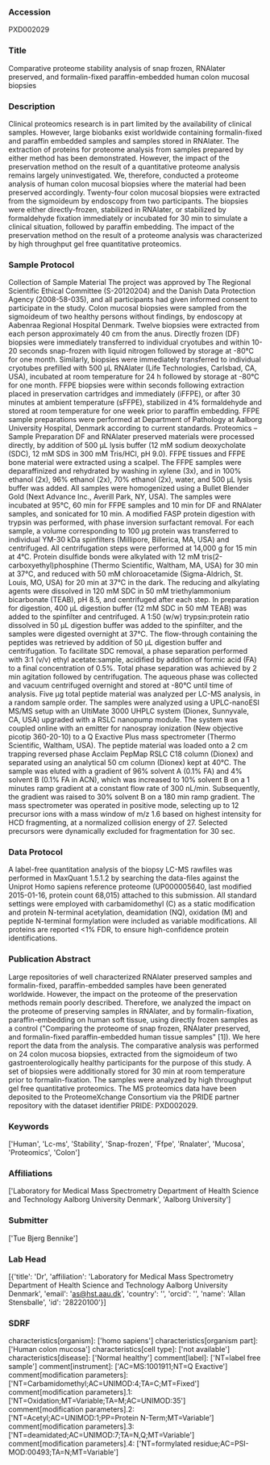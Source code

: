 ### Accession
PXD002029

### Title
Comparative proteome stability analysis of snap frozen, RNAlater preserved, and formalin-fixed paraffin-embedded human colon mucosal biopsies

### Description
Clinical proteomics research is in part limited by the availability of clinical samples. However, large biobanks exist worldwide containing formalin-fixed and paraffin embedded samples and samples stored in RNAlater. The extraction of proteins for proteome analysis from samples prepared by either method has been demonstrated. However, the impact of the preservation method on the result of a quantitative proteome analysis remains largely uninvestigated. We, therefore, conducted a proteome analysis of human colon mucosal biopsies where the material had been preserved accordingly. Twenty-four colon mucosal biopsies were extracted from the sigmoideum by endoscopy from two participants. The biopsies were either directly-frozen, stabilized in RNAlater, or stabilized by formaldehyde fixation immediately or incubated for 30 min to simulate a clinical situation, followed by paraffin embedding. The impact of the preservation method on the result of a proteome analysis was characterized by high throughput gel free quantitative proteomics.

### Sample Protocol
Collection of Sample Material The project was approved by The Regional Scientific Ethical Committee (S-20120204) and the Danish Data Protection Agency (2008-58-035), and all participants had given informed consent to participate in the study. Colon mucosal biopsies were sampled from the sigmoideum of two healthy persons without findings, by endoscopy at Aabenraa Regional Hospital Denmark. Twelve biopsies were extracted from each person approximately 40 cm from the anus. Directly frozen (DF) biopsies were immediately transferred to individual cryotubes and within 10-20 seconds snap-frozen with liquid nitrogen followed by storage at -80°C for one month. Similarly, biopsies were immediately transferred to individual cryotubes prefilled with 500 µL RNAlater (Life Technologies, Carlsbad, CA, USA), incubated at room temperature for 24 h followed by storage at -80°C for one month. FFPE biopsies were within seconds following extraction placed in preservation cartridges and immediately (iFFPE), or after 30 minutes at ambient temperature (sFFPE), stabilized in 4% formaldehyde and stored at room temperature for one week prior to paraffin embedding. FFPE sample preparations were performed at Department of Pathology at Aalborg University Hospital, Denmark according to current standards.  Proteomics – Sample Preparation DF and RNAlater preserved materials were processed directly, by addition of 500 µL lysis buffer (12 mM sodium deoxycholate (SDC), 12 mM SDS in 300 mM Tris/HCl, pH 9.0). FFPE tissues and FFPE bone material were extracted using a scalpel. The FFPE samples were deparaffinized and rehydrated by washing in xylene (3x), and in 100% ethanol (2x), 96% ethanol (2x), 70% ethanol (2x), water, and 500 µL lysis buffer was added. All samples were homogenized using a Bullet Blender Gold (Next Advance Inc., Averill Park, NY, USA). The samples were incubated at 95°C, 60 min for FFPE samples and 10 min for DF and RNAlater samples, and sonicated for 10 min. A modified FASP protein digestion with trypsin was performed, with phase inversion surfactant removal. For each sample, a volume corresponding to 100 µg protein was transferred to individual YM-30 kDa spinfilters (Millipore, Billerica, MA, USA) and centrifuged. All centrifugation steps were performed at 14,000 g for 15 min at 4°C. Protein disulfide bonds were alkylated with 12 mM tris(2-carboxyethyl)phosphine (Thermo Scientific, Waltham, MA, USA) for 30 min at 37°C, and reduced with 50 mM chloroacetamide (Sigma-Aldrich, St. Louis, MO, USA) for 20 min at 37°C in the dark. The reducing and alkylating agents were dissolved in 120 mM SDC in 50 mM triethylammonium bicarbonate (TEAB), pH 8.5, and centrifuged after each step. In preparation for digestion, 400 µL digestion buffer (12 mM SDC in 50 mM TEAB) was added to the spinfilter and centrifuged. A 1:50 (w/w) trypsin:protein ratio dissolved in 50 µL digestion buffer was added to the spinfilter, and the samples were digested overnight at 37°C. The flow-through containing the peptides was retrieved by addition of 50 µL digestion buffer and centrifugation. To facilitate SDC removal, a phase separation performed with 3:1 (v/v) ethyl acetate:sample, acidified by addition of formic acid (FA) to a final concentration of 0.5%. Total phase separation was achieved by 2 min agitation followed by centrifugation. The aqueous phase was collected and vacuum centrifuged overnight and stored at -80°C until time of analysis. Five µg total peptide material was analyzed per LC-MS analysis, in a random sample order. The samples were analyzed using a UPLC-nanoESI MS/MS setup with an UltiMate 3000 UHPLC system (Dionex, Sunnyvale, CA, USA) upgraded with a RSLC nanopump module. The system was coupled online with an emitter for nanospray ionization (New objective picotip 360-20-10) to a Q Exactive Plus mass spectrometer (Thermo Scientific, Waltham, USA). The peptide material was loaded onto a 2 cm trapping reversed phase Acclaim PepMap RSLC C18 column (Dionex) and separated using an analytical 50 cm column (Dionex) kept at 40°C. The sample was eluted with a gradient of 96% solvent A (0.1% FA) and 4% solvent B (0.1% FA in ACN), which was increased to 10% solvent B on a 1 minutes ramp gradient at a constant flow rate of 300 nL/min. Subsequently, the gradient was raised to 30% solvent B on a 180 min ramp gradient. The mass spectrometer was operated in positive mode, selecting up to 12 precursor ions with a mass window of m/z 1.6 based on highest intensity for HCD fragmenting, at a normalized collision energy of 27. Selected precursors were dynamically excluded for fragmentation for 30 sec.

### Data Protocol
A label-free quantitation analysis of the biopsy LC-MS rawfiles was performed in MaxQuant 1.5.1.2 by searching the data-files against the Uniprot Homo sapiens reference proteome (UP000005640, last modified 2015-01-16, protein count 68,015) attached to this submission. All standard settings were employed with carbamidomethyl (C) as a static modification and protein N-terminal acetylation, deamidation (NQ), oxidation (M) and peptide N-terminal formylation were included as variable modifications. All proteins are reported <1% FDR, to ensure high-confidence protein identifications.

### Publication Abstract
Large repositories of well characterized RNAlater preserved samples and formalin-fixed, paraffin-embedded samples have been generated worldwide. However, the impact on the proteome of the preservation methods remain poorly described. Therefore, we analyzed the impact on the proteome of preserving samples in RNAlater, and by formalin-fixation, paraffin-embedding on human soft tissue, using directly frozen samples as a control ("Comparing the proteome of snap frozen, RNAlater preserved, and formalin-fixed paraffin-embedded human tissue samples" [1]). We here report the data from the analysis. The comparative analysis was performed on 24 colon mucosa biopsies, extracted from the sigmoideum of two gastroenterologically healthy participants for the purpose of this study. A set of biopsies were additionally stored for 30&#xa0;min at room temperature prior to formalin-fixation. The samples were analyzed by high throughput gel free quantitative proteomics. The MS proteomics data have been deposited to the ProteomeXchange Consortium via the PRIDE partner repository with the dataset identifier PRIDE: PXD002029.

### Keywords
['Human', 'Lc-ms', 'Stability', 'Snap-frozen', 'Ffpe', 'Rnalater', 'Mucosa', 'Proteomics', 'Colon']

### Affiliations
['Laboratory for Medical Mass Spectrometry Department of Health Science and Technology Aalborg University Denmark', 'Aalborg University']

### Submitter
['Tue Bjerg Bennike']

### Lab Head
[{'title': 'Dr', 'affiliation': 'Laboratory for Medical Mass Spectrometry Department of Health Science and Technology Aalborg University Denmark', 'email': 'as@hst.aau.dk', 'country': '', 'orcid': '', 'name': 'Allan Stensballe', 'id': '28220100'}]

### SDRF
characteristics[organism]: ['homo sapiens']
characteristics[organism part]: ['Human colon mucosa']
characteristics[cell type]: ['not available']
characteristics[disease]: ['Normal healthy']
comment[label]: ['NT=label free sample']
comment[instrument]: ['AC=MS:1001911;NT=Q Exactive']
comment[modification parameters]: ['NT=Carbamidomethyl;AC=UNIMOD:4;TA=C;MT=Fixed']
comment[modification parameters].1: ['NT=Oxidation;MT=Variable;TA=M;AC=UNIMOD:35']
comment[modification parameters].2: ['NT=Acetyl;AC=UNIMOD:1;PP=Protein N-Term;MT=Variable']
comment[modification parameters].3: ['NT=deamidated;AC=UNIMOD:7;TA=N,Q;MT=Variable']
comment[modification parameters].4: ['NT=formylated residue;AC=PSI-MOD:00493;TA=N;MT=Variable']

